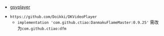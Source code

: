   * [gsyplayer](/notes/android/library/media/gsy.md)
- `https://github.com/Doikki/DKVideoPlayer`
    - `implementation 'com.github.ctiao:DanmakuFlameMaster:0.9.25'` 需改为`com.github.ctiao:dfm`